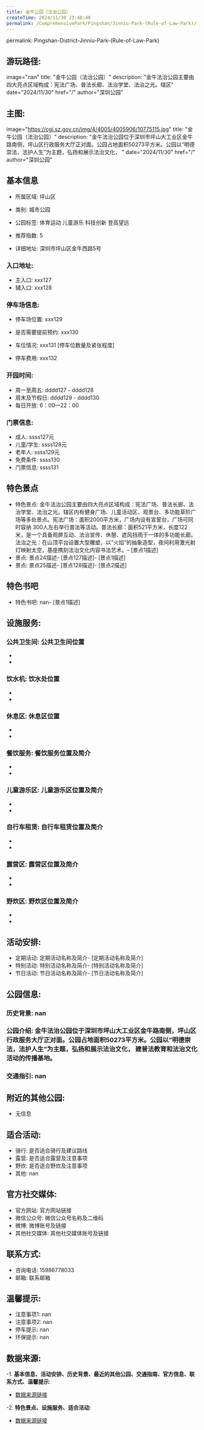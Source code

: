 ```yaml
---
title: 金牛公园（法治公园）
createTime: 2024/11/30 23:48:40
permalink: /ComprehensivePark/Pingshan/Jinniu-Park-(Rule-of-Law-Park)/
---
```

permalink: Pingshan-District-Jinniu-Park-(Rule-of-Law-Park)
## 游玩路径:
image="nan"
title: "金牛公园（法治公园）"
description: "金牛法治公园主要由四大亮点区域构成：宪法广场、普法长廊、法治学堂、法治之光。辖区"
date="2024/11/30"
href="/"
author="深圳公园"
## 主图:
image="https://cgj.sz.gov.cn/img/4/4005/4005906/10775115.jpg"
title: "金牛公园（法治公园）"
description: "金牛法治公园位于深圳市坪山大工业区金牛路南侧，坪山区行政服务大厅正对面。公园占地面积50273平方米。公园以“明德崇法，法护人生”为主题，弘扬和展示法治文化， "
date="2024/11/30"
href="/"
author="深圳公园"
## 基本信息

- 所属区域: 坪山区

- 类别: 城市公园

- 公园标签: 体育运动 儿童游乐 科技创新 登高望远

- 推荐指数: 5

- 详细地址: 深圳市坪山区金牛西路5号

### 入口地址:
- 主入口: xxx127
- 辅入口: xxx128
### 停车场信息:
- 停车场位置: xxx129

- 是否需要提前预约: xxx130

- 车位情况: xxx131 [停车位数量及紧张程度]

- 停车费用: xxx132

### 开园时间:
- 周一至周五: dddd127 - dddd128
- 周末及节假日: dddd129 - dddd130
- 每日开放: 6：00—22：00

### 门票信息:
- 成人: ssss127元
- 儿童/学生: ssss128元
- 老年人: ssss129元
- 免费条件: ssss130
- 门票信息: ssss131
## 特色景点
- 特色景点: 金牛法治公园主要由四大亮点区域构成：宪法广场、普法长廊、法治学堂、法治之光。辖区内有健身广场、儿童活动区、观景台、多功能草阶广场等多处景点。宪法广场：面积2000平方米，广场内设有宣誓台，广场可同时容纳 300人左右举行普法等活动。普法长廊：面积521平方米，长度122米，是一个具备观屏互动、法治宣传、休憩、遮风挡雨于一体的多功能长廊。法治之光：在山顶平台设置大型雕塑，以“火焰”的抽象造型，夜间利用激光射灯映射太空，基座携刻法治文化内容书法艺术。- [景点1描述]
- 景点: 景点24描述- [景点127描述]- [景点1描述]
- 景点: 景点25描述- [景点128描述]- [景点2描述]
## 特色书吧
- 特色书吧: nan- [景点1描述]
## 设施服务:
### 公共卫生间: 公共卫生间位置
- 
- 
### 饮水机: 饮水处位置
- 
- 
### 休息区: 休息区位置
- 
- 
### 餐饮服务: 餐饮服务位置及简介
- 
- 
### 儿童游乐区: 儿童游乐区位置及简介
- 
- 
### 自行车租赁: 自行车租赁位置及简介
- 
- 
### 露营区: 露营区位置及简介
- 
- 
### 野炊区: 野炊区位置及简介

- 
- 
## 活动安排:
- 定期活动: 定期活动名称及简介- [定期活动名称及简介]
- 特别活动: 特别活动名称及简介- [特别活动名称及简介]
- 节日活动: 节日活动名称及简介- [节日活动名称及简介]
## 公园信息:
### 历史背景: nan
### 公园介绍: 金牛法治公园位于深圳市坪山大工业区金牛路南侧，坪山区行政服务大厅正对面。公园占地面积50273平方米。公园以“明德崇法，法护人生”为主题，弘扬和展示法治文化， 建普法教育和法治文化活动的传播基地。
### 交通指引: nan

## 附近的其他公园:
- 无信息

## 适合活动:
- 骑行: 是否适合骑行及建议路线
- 露营: 是否适合露营及注意事项
- 野炊: 是否适合野炊及注意事项
- 其他: nan

## 官方社交媒体:
- 官方网站: 官方网站链接
- 微信公众号: 微信公众号名称及二维码
- 微博: 微博账号及链接
- 其他社交媒体: 其他社交媒体账号及链接

## 联系方式:
- 咨询电话: 15986778033
- 邮箱: 联系邮箱

## 温馨提示:
- 注意事项1: nan
- 注意事项2: nan
- 停车提示: nan
- 环保提示: nan

## 数据来源:
-1. **基本信息、活动安排、历史背景、最近的其他公园、交通指南、官方信息、联系方式、温馨提示**:
- [数据来源链接](https://cgj.sz.gov.cn/xsmh/gysz/csgy/content/post_10775115.html)

-2. **特色景点、设施服务、适合活动**:
- [数据来源链接](https://cgj.sz.gov.cn/xsmh/gysz/csgy/content/post_10775115.html)

